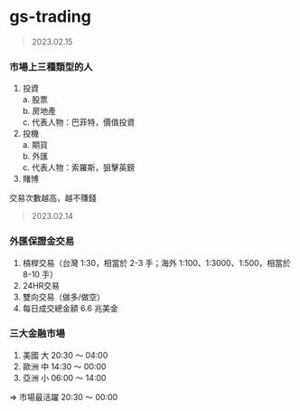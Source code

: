 # gs-trading

> 2023.02.15

### 市場上三種類型的人
1. 投資  
  a. 股票   
  b. 房地產  
  c. 代表人物：巴菲特，價值投資
2. 投機  
  a. 期貨  
  b. 外匯  
  c. 代表人物：索羅斯，狙擊英鎊
3. 賭博

交易次數越高，越不賺錢

> 2023.02.14

### 外匯保證金交易
1. 槓桿交易（台灣 1:30，相當於 2-3 手；海外 1:100、1:3000、1:500，相當於 8-10 手）
2. 24HR交易 
3. 雙向交易（做多/做空）
4. 每日成交總金額 6.6 兆美金

### 三大金融市場
1. 美國 大 20:30 ～ 04:00
2. 歐洲 中 14:30 ～ 00:00
3. 亞洲 小 06:00 ～ 14:00

=> 市場最活躍 20:30 ～ 00:00
